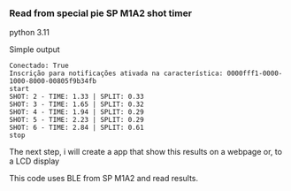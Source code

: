 ### Read from special pie SP M1A2 shot  timer  

python 3.11 

Simple output 
```
Conectado: True
Inscrição para notificações ativada na característica: 0000fff1-0000-1000-8000-00805f9b34fb
start
SHOT: 2 - TIME: 1.33 | SPLIT: 0.33
SHOT: 3 - TIME: 1.65 | SPLIT: 0.32
SHOT: 4 - TIME: 1.94 | SPLIT: 0.29
SHOT: 5 - TIME: 2.23 | SPLIT: 0.29
SHOT: 6 - TIME: 2.84 | SPLIT: 0.61
stop
```

The next step, i will create a app that show this results on a webpage or, to a LCD display

This code uses BLE from SP M1A2 and read results. 